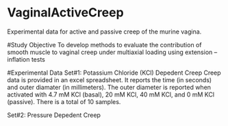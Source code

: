 # VaginalActiveCreep
Experimental data for active and passive creep of the murine vagina.

#Study Objective
To develop methods to evaluate the contribution of smooth muscle to vaginal
creep under multiaxial loading using extension – inflation tests

#Experimental Data 
Set#1: Potassium Chloride (KCl) Depedent Creep
Creep data is provided in an excel spreadsheet. It reports the time (in seconds) and outer diamater (in millimeters). The  outer diameter is reported when activated with 4.7 mM KCl (basal), 20 mM KCl, 40 mM KCl, and 0 mM KCl (passive). There is a total of 10 samples.

Set#2: Pressure Depedent Creep
